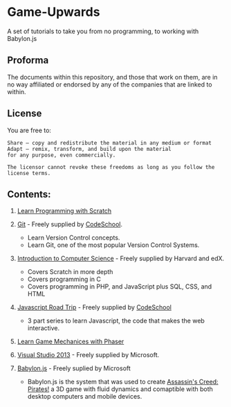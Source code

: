 # Game-Upwards
A set of tutorials to take you from no programming, to working with Babylon.js

## Proforma

The documents within this repository, and those that work on them, are in no way affiliated or endorsed by any of the companies that are linked to within.

## License

You are free to:

    Share — copy and redistribute the material in any medium or format
    Adapt — remix, transform, and build upon the material
    for any purpose, even commercially.

    The licensor cannot revoke these freedoms as long as you follow the license terms.

## Contents:

1. [Learn Programming with Scratch](learnProgrammingWithScratch.md)

2. [Git](https://www.codeschool.com/courses/try-git) - Freely supplied by [CodeSchool](https://www.codeschool.com).
    * Learn Version Control concepts.
    * Learn Git, one of the most popular Version Control Systems.

3. [Introduction to Computer Science](https://www.edx.org/course/introduction-computer-science-harvardx-cs50x) - Freely supplied by Harvard and edX.
    * Covers Scratch in more depth
    * Covers programming in C
    * Covers programming in PHP, and JavaScript plus SQL, CSS, and HTML

4. [Javascript Road Trip](https://www.codeschool.com/courses/javascript-road-trip-part-1) - Freely supplied by [CodeSchool](https://www.codeschool.com)
    * 3 part series to learn Javascript, the code that makes the web interactive.

5. [Learn Game Mechanices with Phaser](learnGameMechanicsWithPhaser.md)

6. [Visual Studio 2013](workingWithVisualStudio.md) - Freely supplied by Microsoft.

7. [Babylon.js](http://www.microsoftvirtualacademy.com/training-courses/introduction-to-webgl-3d-with-html5-and-babylon-js) - Freely suplied by Microsoft
   * Babylon.js is the system that was used to create [Assassin's Creed: Pirates!](http://race.assassinscreedpirates.com/) a 3D game with fluid dynamics and comaptible with both desktop computers and mobile devices.
